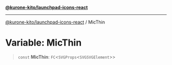 [**@kurone-kito/launchpad-icons-react**](../README.md)

***

[@kurone-kito/launchpad-icons-react](../globals.md) / MicThin

# Variable: MicThin

> `const` **MicThin**: `FC`\<`SVGProps`\<`SVGSVGElement`\>\>
